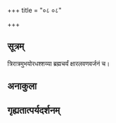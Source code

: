 +++
title = "०८ ०८"

+++
## सूत्रम्
त्रिरात्रमुभयोरधश्शय्या ब्रह्मचर्यं क्षारलवणवर्जनं च।
## अनाकुला

## गृह्यतात्पर्यदर्शनम्

